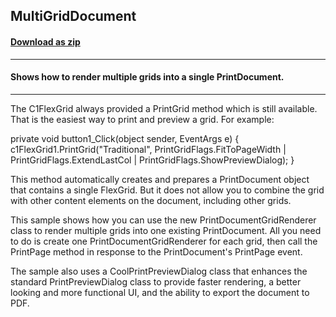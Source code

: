 ## MultiGridDocument
#### [Download as zip](https://minhaskamal.github.io/DownGit/#/home?url=https://github.com/GrapeCity/ComponentOne-WinForms-Samples/tree/master/NetFramework\FlexGrid\CS\MultiGridDocument)
____
#### Shows how to render multiple grids into a single PrintDocument.
____
The C1FlexGrid always provided a PrintGrid method which is still available. That is the easiest way to print and preview a grid. For example: 

private void button1_Click(object sender, EventArgs e) { c1FlexGrid1.PrintGrid("Traditional", PrintGridFlags.FitToPageWidth | PrintGridFlags.ExtendLastCol | PrintGridFlags.ShowPreviewDialog); } 

This method automatically creates and prepares a PrintDocument object that contains a single FlexGrid. But it does not allow you to combine the grid with other content elements on the document, including other grids. 

This sample shows how you can use the new PrintDocumentGridRenderer class to render multiple grids into one existing PrintDocument. All you need to do is create one PrintDocumentGridRenderer for each grid, then call the PrintPage method in response to the PrintDocument's PrintPage event. 

The sample also uses a CoolPrintPreviewDialog class that enhances the standard PrintPreviewDialog class to provide faster rendering, a better looking and more functional UI, and the ability to export the document to PDF. 